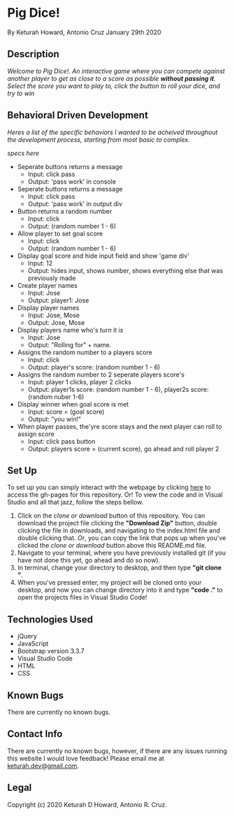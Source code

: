 # Pig Dice!
By Keturah Howard, Antonio Cruz January 29th 2020

## Description
  
*Welcome to Pig Dice!. An interactive game where you can compete against another player to get as close to a score as possible __without passing it__. Select the score you want to play to, click the button to roll your dice, and try to win*

## Behavioral Driven Development
  *Heres a list of the specific behaviors I wanted to be acheived throughout the development process, starting from most basic to complex.*

*specs here*

* Seperate buttons returns a message
  * Input: click pass
  * Output: 'pass work' in console
* Seperate buttons returns a message
  * Input: click pass
  * Output: 'pass work' in output div
* Button returns a random number
  * Input: click
  * Output: (random number 1 - 6)
* Allow player to set goal score
  * Input: click
  * Output: (random number 1 - 6)
* Display goal score and hide input field and show 'game div'
  * Input: 12
  * Output: hides input, shows number, shows everything else that was previously made
* Create player names
  * Input: Jose
  * Output: player1: Jose
* Display player names
  * Input: Jose, Mose
  * Output: Jose, Mose
* Display players name who's *turn* it is
  * Input: Jose
  * Output: "Rolling for" + name.
* Assigns the random number to a players score
  * Input: click
  * Output: player's score: (random number 1 - 6)
* Assigns the random number to 2 seperate players score's
  * Input: player 1 clicks, player 2 clicks
  * Output: player1s score: (random number 1 - 6), player2s score: (random nuber 1-6)
* Display winner when goal score is met
  * Input: score = (goal score)
  * Output: "you win!"
* When player passes, the'yre score stays and the next player can roll to assign score 
  * Input: click pass button
  * Output: players score = (current score), go ahead and roll player 2
  


## Set Up 
  To set up you can simply interact with the webpage by clicking [here](https://keturahdev.github.io//) to access the gh-pages for this repository. Or! To view the code and in Visual Studio and all that jazz, follow the steps bellow. 
  1. Click on the *clone or download* button of this repository. You can download the project file clicking the **"Download Zip"** button, double clicking the file in downloads, and navigating to the index.html file and double clicking that. *Or*, you can copy the link that pops up when you've clicked the *clone or download* button above this README.md file.
  2. Navigate to your terminal, where you have previously installed git (if you have not done this yet, go ahead and do so now).
  3. In terminal, change your directory to desktop, and then type **"git clone "**.
  4. When you've pressed enter, my project will be cloned onto your desktop, and now you can change directory into it and type **"code ."** to open the projects files in Visual Studio Code!

## Technologies Used
* jQuery
* JavaScript
* Bootstrap version 3.3.7
* Visual Studio Code
* HTML
* CSS

## Known Bugs
There are currently no known bugs.

## Contact Info 
There are currently no known bugs, however, if there are any issues running this website I would love feedback! Please email me at keturah.dev@gmail.com.

## Legal

Copyright (c) 2020 Keturah D Howard, Antonio R. Cruz.